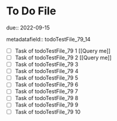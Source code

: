 # To Do File

due:: 2022-09-15

metadatafield:: todoTestFile_79_14

- [ ] Task of todoTestFile_79 1 [[Query me]]
- [ ] Task of todoTestFile_79 2 [[Query me]]
- [ ] Task of todoTestFile_79 3
- [ ] Task of todoTestFile_79 4
- [ ] Task of todoTestFile_79 5
- [ ] Task of todoTestFile_79 6
- [ ] Task of todoTestFile_79 7
- [ ] Task of todoTestFile_79 8
- [ ] Task of todoTestFile_79 9
- [ ] Task of todoTestFile_79 10